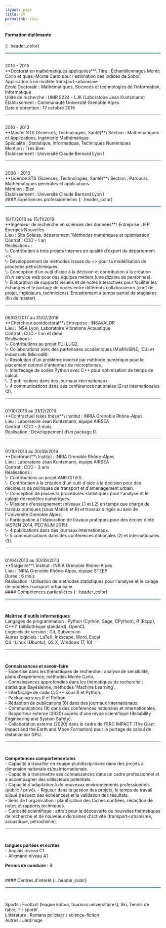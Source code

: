 ```yaml
---
layout: page
title: CV
permalink: /cv/
---
```


#### Formation diplômante
{: .header_color}
<hr style="height:2px;border-width:0;color:gray;background-color:#367588"><br>
<span class="time">2013 - 2016</span><br>
**Doctorat en mathématiques appliquées**\
<span class="subtitle">Titre</span> : Échantillonnages Monte Carlo et quasi-Monte Carlo pour l'estimation des indices de Sobol'. Application à un modèle transport-urbanisme<br>
<span class="subtitle">École Doctorale</span> : Mathématiques, Sciences et technologies de l'information, Informatique<br>
<span class="subtitle">Unité de recherche</span> : UMR 5224 - LJK (Laboratoire Jean Kuntzmann)<br>
<span class="subtitle">Établissement</span> : Communauté Université Grenoble Alpes<br>
<span class="subtitle">Date d'obtention</span> : 17 octobre 2016

<hr style="height:1px;border-width:0;color:gray;background-color:#828282"><br>
<span class="time">2010 - 2013</span><br>
**Master STS (Sciences, Technologies, Santé)**\
<span class="subtitle">Section</span> : Mathématiques et Applications, Ingénierie Mathématique<br>
<span class="subtitle">Spécialité</span> : Statistique, Informatique, Techniques Numériques<br>
<span class="subtitle">Mention</span> : Très Bien<br>
<span class="subtitle">Établissement</span> : Université Claude Bernard Lyon I

<hr style="height:1px;border-width:0;color:gray;background-color:#828282"><br>
<span class="time">2008 - 2010</span><br>
**Licence STS (Sciences, Technologies, Santé)**\
<span class="subtitle">Section</span> : Parcours Mathématiques générales et applications<br>
<span class="subtitle">Mention</span> : Bien<br>
<span class="subtitle">Établissement</span> : Université Claude Bernard Lyon I

<br>
#### Expériences professionnelles
{: .header_color}
<hr style="height:2px;border-width:0;color:gray;background-color:#367588"><br>
<span class="time">19/11/2018 au 15/11/2019</span><br>
**Ingénieur de recherche en sciences des données**\
<span class="subtitle">Entreprise</span> : IFP Énergies Nouvelles<br>
<span class="subtitle">Lieu</span> : Site Solaize, département 'Méthodes numériques et optimisation'<br>
<span class="subtitle">Contrat</span> : CDD - 1 an<br>
<span class="subtitle">Réalisations</span> :<br>
\- Contribution à trois projets internes en qualité d'expert du département <<Méthodes numériques et optimisation>>.<br>
\- Développement de méthodes issues du <<Machine Learning>> pour la modélisation de procédés pétrochimiques.<br>
\- Conception d’un outil d'aide à la décision et contribution à la création d'un service web pour des équipes métiers (une dizaine de personnes).<br>
\- Élaboration de supports visuels et de notes interactives pour faciliter les échanges et le partage de codes entre différents collaborateurs (chef de projet, ingénieurs, techniciens).
Encadrement à temps partiel de stagiaires (fin de master).

<hr style="height:1px;border-width:0;color:gray;background-color:#828282"><br>
<span class="time">06/03/2017 au 31/07/2018</span><br>
**Chercheur postdoctoral**\
<span class="subtitle">Entreprise</span> : INSAVALOR<br>
<span class="subtitle">Lieu</span> : INSA Lyon, Laboratoire Vibrations Acoustique<br>
<span class="subtitle">Contrat</span> : CDD - 1 an et demi <br>
<span class="subtitle">Réalisations</span> :<br>
\- Contributions au projet FUI LUG2.<br>
\- Collaborations avec des partenaires académiques (MaiMoSiNE, ICJ) et industriels (MicrodB).<br>
\- Résolution d'un problème inverse par méthode numérique pour le placement optimal d'antennes de microphones.<br>
\- Interfaçage de codes Python avec C++ pour optimisation de temps de calcul.<br>
\- 2 publications dans des journaux internationaux.<br>
\- 4 communications dans des conférences nationales (2) et internationales (2).<br>

<hr style="height:1px;border-width:0;color:gray;background-color:#828282"><br>
<span class="time">01/10/2016 au 31/12/2016</span><br>
**Contractuel relais thèse**\
<span class="subtitle">Institut</span> : INRIA Grenoble Rhône-Alpes<br>
<span class="subtitle">Lieu</span> : Laboratoire Jean Kuntzmann, équipe AIRSEA<br>
<span class="subtitle">Contrat</span> : CDD - 3 mois <br>
<span class="subtitle">Réalisation</span> : Développement d’un package R.

<hr style="height:1px;border-width:0;color:gray;background-color:#828282"><br>
<span class="time">01/10/2013 au 30/09/2016</span><br>
**Doctorant**\
<span class="subtitle">Institut</span> : INRIA Grenoble Rhône-Alpes<br>
<span class="subtitle">Lieu</span> : Laboratoire Jean Kuntzmann, équipe AIRSEA<br>
<span class="subtitle">Contrat</span> : CDD - 3 ans <br>
<span class="subtitle">Réalisations</span> :<br>
\- Contributions au projet ANR CITiES.<br>
\- Contribution à la création d'un outil d'aide à la décision pour des décideurs de politiques de transport et d'aménagement urbain.<br>
\- Conception de plusieurs procédures statistiques pour l'analyse et le calage de modèles numériques.<br>
\- Missions d'enseignement (niveaux L1 et L2) en temps que chargé de travaux pratiques (sous Matlab et R) et travaux dirigés au sein de l'Université Grenoble Alpes.<br>
\- Participation à l'élaboration de travaux pratiques pour des écoles d'été (ASPEN 2014, PEC'NUM 2015).<br>
\- 4 publications dans des journaux internationaux.<br>
\- 5 communications dans des conférences nationales (2) et internationales (3).

<hr style="height:1px;border-width:0;color:gray;background-color:#828282"><br>
<span class="time">01/04/2013 au 30/09/2013</span><br>
**Stagiaire**\
<span class="subtitle">Institut</span> : INRIA Grenoble Rhône-Alpes<br>
<span class="subtitle">Lieu</span> : INRIA Grenoble Rhône-Alpes, équipe STEEP<br>
<span class="subtitle">Durée</span> : 6 mois <br>
<span class="subtitle">Réalisation</span> : Utilisation de méthodes statistiques pour l'analyse et le calage de modèles transport-urbanisme.

<br>
#### Compétences particulières
{: .header_color}
<hr style="height:2px;border-width:0;color:gray;background-color:#367588"><br>

**Maîtrise d'outils informatiques**<br>
<span class="subtitle">Langages de programmation</span> : Python (Cython, Sage, CPython), R (Rcpp), C++11 (bibliothèque standard), OpenCL<br>
<span class="subtitle">Logiciels de version</span> : Git, Subversion<br>
<span class="subtitle">Autres logiciels</span> : LaTeX, Inkscape, Word, Excel<br>
<span class="subtitle">OS</span> : Linux (Ubuntu), OS X, Windows (7, 10)

<hr style="height:1px;border-width:0;color:gray;background-color:#828282"><br>

**Connaissances et savoir-faire**<br>
\- Expertise dans les thématiques de recherche : analyse de sensibilité, plans d'expérience, méthodes Monte Carlo.<br>
\- Connaissances approfondies dans les thématiques de recherche : statistique Bayésienne, méthodes 'Machine Learning'.<br>
\- Interfaçage de code C/C++ sous R et Python.<br>
\- Packaging sous R et Python.<br>
\- Rédaction de publications (6) dans des journaux internationaux.<br>
\- Communications (9) dans des conférences nationales et internationales.<br>
\- Rapporteur externe (2020) auprès d'une revue scientifique (Reliability Engineering and System Safety).<br>
\- Collaboration externe (2020) dans le cadre de l'ERC IMPACT (The Giant Impact and the Earth and Moon Formation) pour le portage de calcul de distance sur GPU.

<hr style="height:1px;border-width:0;color:gray;background-color:#828282"><br>

**Compétences comportementales**<br>
\- Capacité à travailler en équipe pluridisciplinaire dans des projets à dimension nationale et/ou internationale.<br>
\- Capacité à transmettre ses connaissances dans un cadre professionnel et à accompagner des utilisateurs potentiels.<br>
\- Capacité d'adaptation à de nouveaux environnements professionnels (public / privé).
\- Rigueur dans la gestion des projets, le temps de travail alloué (respect des échéances) et la validation des résultats.<br>
\- Sens de l'organisation : planification des tâches confiées, rédaction de notes et rapports techniques.<br>
\- Curiosité scientifique : attrait pour la découverte de nouvelles thématiques de recherche et de nouveaux domaines d'activité (transport-urbanisme, acoustique, pétrochimie).

<hr style="height:1px;border-width:0;color:gray;background-color:#828282"><br>

**langues parlées et écrites**<br>
\- Anglais niveau C1<br>
\- Allemand niveau A1

**Permis de conduire** : B

<br>
#### Centres d'intérêt
{: .header_color}
<hr style="height:2px;border-width:0;color:gray;background-color:#367588"><br>

<span class="subtitle">Sports</span> : Football (league indoor, tournois universitaires), Ski, Tennis de table, Tir sportif<br>
<span class="subtitle">Littérature</span> : Romans policiers / science-fiction<br>
<span class="subtitle">Autres</span> : Jardinage
